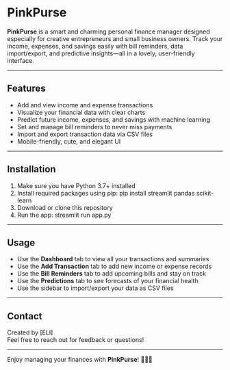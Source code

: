 # PinkPurse

**PinkPurse** is a smart and charming personal finance manager designed especially for creative entrepreneurs and small business owners. Track your income, expenses, and savings easily with bill reminders, data import/export, and predictive insights—all in a lovely, user-friendly interface.

---

## Features

- Add and view income and expense transactions  
- Visualize your financial data with clear charts  
- Predict future income, expenses, and savings with machine learning  
- Set and manage bill reminders to never miss payments  
- Import and export transaction data via CSV files  
- Mobile-friendly, cute, and elegant UI  

---

## Installation

1. Make sure you have Python 3.7+ installed  
2. Install required packages using pip: pip install streamlit pandas scikit-learn
3. Download or clone this repository  
4. Run the app: streamlit run app.py


---

## Usage

- Use the **Dashboard** tab to view all your transactions and summaries  
- Use the **Add Transaction** tab to add new income or expense records  
- Use the **Bill Reminders** tab to add upcoming bills and stay on track  
- Use the **Predictions** tab to see forecasts of your financial health  
- Use the sidebar to import/export your data as CSV files  

---

## Contact

Created by [ELI]  
Feel free to reach out for feedback or questions!

---

Enjoy managing your finances with **PinkPurse**! 💖🎀👜



